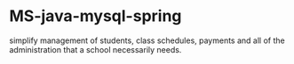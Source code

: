 # MS-java-mysql-spring
simplify management of students, class schedules, payments and all of the administration that a school necessarily needs.
